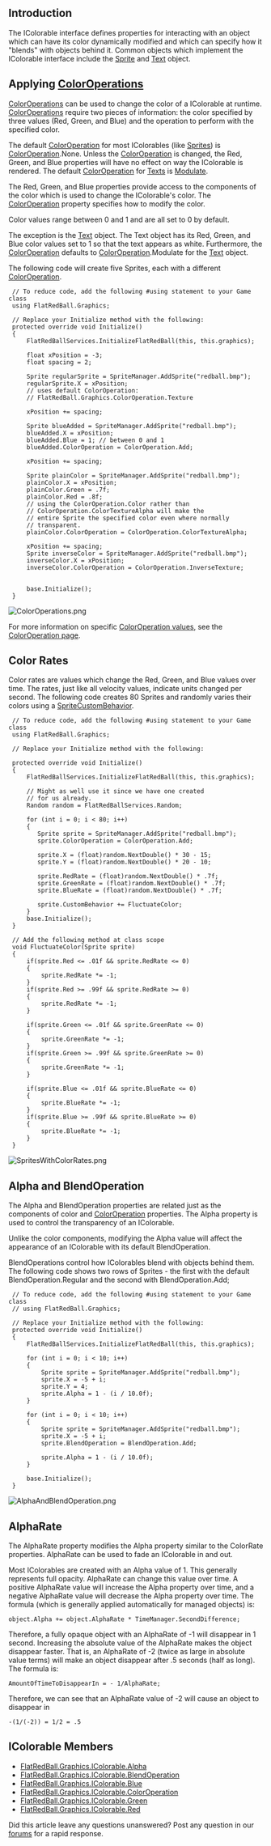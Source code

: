 ## Introduction

The IColorable interface defines properties for interacting with an object which can have its color dynamically modified and which can specify how it "blends" with objects behind it. Common objects which implement the IColorable interface include the [Sprite](/frb/docs/index.php?title=FlatRedBall.Sprite.md "FlatRedBall.Sprite") and [Text](/frb/docs/index.php?title=FlatRedBall.Graphics.Text.md "FlatRedBall.Graphics.Text") object.

## Applying [ColorOperations](/frb/docs/index.php?title=FlatRedBall.Graphics.ColorOperation.md "FlatRedBall.Graphics.ColorOperation")

[ColorOperations](/frb/docs/index.php?title=FlatRedBall.Graphics.ColorOperation.md "FlatRedBall.Graphics.ColorOperation") can be used to change the color of a IColorable at runtime. [ColorOperations](/frb/docs/index.php?title=FlatRedBall.Graphics.ColorOperation.md "FlatRedBall.Graphics.ColorOperation") require two pieces of information: the color specified by three values (Red, Green, and Blue) and the operation to perform with the specified color.

The default [ColorOperation](/frb/docs/index.php?title=FlatRedBall.Graphics.ColorOperation.md "FlatRedBall.Graphics.ColorOperation") for most IColorables (like [Sprites](/frb/docs/index.php?title=FlatRedBall.Sprite.md "FlatRedBall.Sprite")) is [ColorOperation](/frb/docs/index.php?title=FlatRedBall.Graphics.ColorOperation.md "FlatRedBall.Graphics.ColorOperation").None. Unless the [ColorOperation](/frb/docs/index.php?title=FlatRedBall.Graphics.ColorOperation.md "FlatRedBall.Graphics.ColorOperation") is changed, the Red, Green, and Blue properties will have no effect on way the IColorable is rendered. The default [ColorOperation](/frb/docs/index.php?title=FlatRedBall.Graphics.ColorOperation.md "FlatRedBall.Graphics.ColorOperation") for [Texts](/frb/docs/index.php?title=FlatRedBall.Graphics.Text.md "FlatRedBall.Graphics.Text") is [Modulate](/frb/docs/index.php?title=FlatRedBall.Graphics.ColorOperation.md.Modulate "FlatRedBall.Graphics.ColorOperation.Modulate").

The Red, Green, and Blue properties provide access to the components of the color which is used to change the IColorable's color. The [ColorOperation](/frb/docs/index.php?title=FlatRedBall.Graphics.ColorOperation.md "FlatRedBall.Graphics.ColorOperation") property specifies how to modify the color.

Color values range between 0 and 1 and are all set to 0 by default.

The exception is the [Text](/frb/docs/index.php?title=FlatRedBall.Graphics.Text.md "FlatRedBall.Graphics.Text") object. The Text object has its Red, Green, and Blue color values set to 1 so that the text appears as white. Furthermore, the [ColorOperation](/frb/docs/index.php?title=FlatRedBall.Graphics.ColorOperation.md "FlatRedBall.Graphics.ColorOperation") defaults to [ColorOperation](/frb/docs/index.php?title=FlatRedBall.Graphics.ColorOperation.md "FlatRedBall.Graphics.ColorOperation").Modulate for the [Text](/frb/docs/index.php?title=FlatRedBall.Graphics.Text.md "FlatRedBall.Graphics.Text") object.

The following code will create five Sprites, each with a different [ColorOperation](/frb/docs/index.php?title=FlatRedBall.Graphics.ColorOperation.md "FlatRedBall.Graphics.ColorOperation").

     // To reduce code, add the following #using statement to your Game class
     using FlatRedBall.Graphics;

     // Replace your Initialize method with the following:
     protected override void Initialize()
     {
         FlatRedBallServices.InitializeFlatRedBall(this, this.graphics);

         float xPosition = -3;
         float spacing = 2;

         Sprite regularSprite = SpriteManager.AddSprite("redball.bmp");
         regularSprite.X = xPosition;
         // uses default ColorOperation:
         // FlatRedBall.Graphics.ColorOperation.Texture

         xPosition += spacing;

         Sprite blueAdded = SpriteManager.AddSprite("redball.bmp");
         blueAdded.X = xPosition;
         blueAdded.Blue = 1; // between 0 and 1
         blueAdded.ColorOperation = ColorOperation.Add;

         xPosition += spacing;

         Sprite plainColor = SpriteManager.AddSprite("redball.bmp");
         plainColor.X = xPosition;
         plainColor.Green = .7f;
         plainColor.Red = .8f;
         // using the ColorOperation.Color rather than
         // ColorOperation.ColorTextureAlpha will make the
         // entire Sprite the specified color even where normally
         // transparent.
         plainColor.ColorOperation = ColorOperation.ColorTextureAlpha;

         xPosition += spacing;
         Sprite inverseColor = SpriteManager.AddSprite("redball.bmp");
         inverseColor.X = xPosition;
         inverseColor.ColorOperation = ColorOperation.InverseTexture;


         base.Initialize();
     }

![ColorOperations.png](/media/migrated_media-ColorOperations.png)

For more information on specific [ColorOperation values](/frb/docs/index.php?title=FlatRedBall.Graphics.ColorOperation.md "FlatRedBall.Graphics.ColorOperation"), see the [ColorOperation page](/frb/docs/index.php?title=FlatRedBall.Graphics.ColorOperation.md "FlatRedBall.Graphics.ColorOperation").

## Color Rates

Color rates are values which change the Red, Green, and Blue values over time. The rates, just like all velocity values, indicate units changed per second. The following code creates 80 Sprites and randomly varies their colors using a [SpriteCustomBehavior](/frb/docs/index.php?title=FlatRedBall.Sprite.mdCustomBehavior "FlatRedBall.SpriteCustomBehavior").

     // To reduce code, add the following #using statement to your Game class
     using FlatRedBall.Graphics;

     // Replace your Initialize method with the following:

     protected override void Initialize()
     {
         FlatRedBallServices.InitializeFlatRedBall(this, this.graphics);

         // Might as well use it since we have one created
         // for us already.
         Random random = FlatRedBallServices.Random;

         for (int i = 0; i < 80; i++)
         {
            Sprite sprite = SpriteManager.AddSprite("redball.bmp");
            sprite.ColorOperation = ColorOperation.Add;

            sprite.X = (float)random.NextDouble() * 30 - 15;
            sprite.Y = (float)random.NextDouble() * 20 - 10;

            sprite.RedRate = (float)random.NextDouble() * .7f;
            sprite.GreenRate = (float)random.NextDouble() * .7f;
            sprite.BlueRate = (float)random.NextDouble() * .7f;

            sprite.CustomBehavior += FluctuateColor;
         }
         base.Initialize();
     }

     // Add the following method at class scope
     void FluctuateColor(Sprite sprite)
     {
         if(sprite.Red <= .01f && sprite.RedRate <= 0)
         {
             sprite.RedRate *= -1;
         }
         if(sprite.Red >= .99f && sprite.RedRate >= 0)
         {
             sprite.RedRate *= -1;
         }
     
         if(sprite.Green <= .01f && sprite.GreenRate <= 0)
         {
             sprite.GreenRate *= -1;
         }
         if(sprite.Green >= .99f && sprite.GreenRate >= 0)
         {
             sprite.GreenRate *= -1;
         }
     
         if(sprite.Blue <= .01f && sprite.BlueRate <= 0)
         {
             sprite.BlueRate *= -1;
         }
         if(sprite.Blue >= .99f && sprite.BlueRate >= 0)
         {
             sprite.BlueRate *= -1;
         }
     }

![SpritesWithColorRates.png](/media/migrated_media-SpritesWithColorRates.png)

## Alpha and BlendOperation

The Alpha and BlendOperation properties are related just as the components of color and [ColorOperation](/frb/docs/index.php?title=FlatRedBall.Graphics.ColorOperation.md "FlatRedBall.Graphics.ColorOperation") properties. The Alpha property is used to control the transparency of an IColorable.

Unlike the color components, modifying the Alpha value will affect the appearance of an IColorable with its default BlendOperation.

BlendOperations control how IColorables blend with objects behind them. The following code shows two rows of Sprites - the first with the default BlendOperation.Regular and the second with BlendOperation.Add;

     // To reduce code, add the following #using statement to your Game class
     // using FlatRedBall.Graphics;

     // Replace your Initialize method with the following:
     protected override void Initialize()
     {
         FlatRedBallServices.InitializeFlatRedBall(this, this.graphics);

         for (int i = 0; i < 10; i++)
         {
             Sprite sprite = SpriteManager.AddSprite("redball.bmp");
             sprite.X = -5 + i;
             sprite.Y = 4;
             sprite.Alpha = 1 - (i / 10.0f);
         }

         for (int i = 0; i < 10; i++)
         {
             Sprite sprite = SpriteManager.AddSprite("redball.bmp");
             sprite.X = -5 + i;
             sprite.BlendOperation = BlendOperation.Add;

             sprite.Alpha = 1 - (i / 10.0f);
         }

         base.Initialize();
     }

![AlphaAndBlendOperation.png](/media/migrated_media-AlphaAndBlendOperation.png)

## AlphaRate

The AlphaRate property modifies the Alpha property similar to the ColorRate properties. AlphaRate can be used to fade an IColorable in and out.

Most IColorables are created with an Alpha value of 1. This generally represents full opacity. AlphaRate can change this value over time. A positive AlphaRate value will increase the Alpha property over time, and a negative AlphaRate value will decrease the Alpha property over time. The formula (which is generally applied automatically for managed objects) is:

    object.Alpha += object.AlphaRate * TimeManager.SecondDifference;

Therefore, a fully opaque object with an AlphaRate of -1 will disappear in 1 second. Increasing the absolute value of the AlphaRate makes the object disappear faster. That is, an AlphaRate of -2 (twice as large in absolute value terms) will make an object disappear after .5 seconds (half as long). The formula is:

    AmountOfTimeToDisappearIn = - 1/AlphaRate;

Therefore, we can see that an AlphaRate value of -2 will cause an object to disappear in

    -(1/(-2)) = 1/2 = .5

## IColorable Members

-   [FlatRedBall.Graphics.IColorable.Alpha](/frb/docs/index.php?title=FlatRedBall.Graphics.IColorable.Alpha.md "FlatRedBall.Graphics.IColorable.Alpha")
-   [FlatRedBall.Graphics.IColorable.BlendOperation](/frb/docs/index.php?title=FlatRedBall.Graphics.IColorable.BlendOperation.md "FlatRedBall.Graphics.IColorable.BlendOperation")
-   [FlatRedBall.Graphics.IColorable.Blue](/frb/docs/index.php?title=FlatRedBall.Graphics.IColorable.Blue.md "FlatRedBall.Graphics.IColorable.Blue")
-   [FlatRedBall.Graphics.IColorable.ColorOperation](/frb/docs/index.php?title=FlatRedBall.Graphics.IColorable.ColorOperation.md "FlatRedBall.Graphics.IColorable.ColorOperation")
-   [FlatRedBall.Graphics.IColorable.Green](/frb/docs/index.php?title=FlatRedBall.Graphics.IColorable.Blue.md "FlatRedBall.Graphics.IColorable.Blue")
-   [FlatRedBall.Graphics.IColorable.Red](/frb/docs/index.php?title=FlatRedBall.Graphics.IColorable.Blue.md "FlatRedBall.Graphics.IColorable.Blue")

Did this article leave any questions unanswered? Post any question in our [forums](/frb/forum/.md) for a rapid response.
